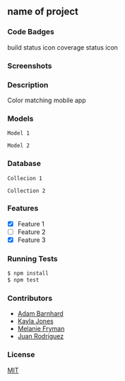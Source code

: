 ## name of project
### Code Badges
build status icon
coverage status icon

### Screenshots

### Description
Color matching mobile app

### Models
```
Model 1
```

```
Model 2
```

### Database
```
Collecion 1
```

```
Collection 2
```

### Features
- [x] Feature 1
- [ ] Feature 2
- [x] Feature 3

### Running Tests
```bash
$ npm install
$ npm test
```

### Contributors
- [Adam Barnhard](https://github.com/abarnhard)
- [Kayla Jones](https://github.com/kaylalynjones)
- [Melanie Fryman](https://github.com/mlfryman)
- [Juan Rodriguez](https://github.com/jjsub)

### License
[MIT](LICENSE)


